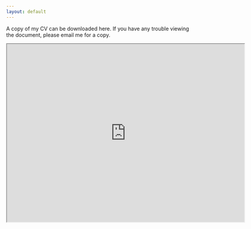 ```yaml
---
layout: default
---
```




A copy of my CV can be downloaded here. If you have any trouble viewing the document, please email me for a copy. 
 
<iframe src="https://drive.google.com/file/d/1La1_mI88-MBQVNblDhyx9wL2KCjIEDlo/preview" width="640" height="480"></iframe>
